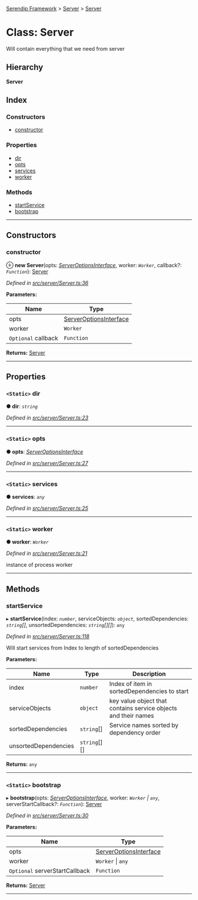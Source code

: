 [Serendip Framework](../README.md) > [Server](../modules/server.md) > [Server](../classes/server.server-1.md)

# Class: Server

Will contain everything that we need from server

## Hierarchy

**Server**

## Index

### Constructors

* [constructor](server.server-1.md#constructor)

### Properties

* [dir](server.server-1.md#dir)
* [opts](server.server-1.md#opts)
* [services](server.server-1.md#services)
* [worker](server.server-1.md#worker)

### Methods

* [startService](server.server-1.md#startservice)
* [bootstrap](server.server-1.md#bootstrap)

---

## Constructors

<a id="constructor"></a>

###  constructor

⊕ **new Server**(opts: *[ServerOptionsInterface](../interfaces/server.serveroptionsinterface-1.md)*, worker: *`Worker`*, callback?: *`Function`*): [Server](server.server-1.md)

*Defined in [src/server/Server.ts:36](https://github.com/m-esm/serendip/blob/570071d/src/server/Server.ts#L36)*

**Parameters:**

| Name | Type |
| ------ | ------ |
| opts | [ServerOptionsInterface](../interfaces/server.serveroptionsinterface-1.md) |
| worker | `Worker` |
| `Optional` callback | `Function` |

**Returns:** [Server](server.server-1.md)

___

## Properties

<a id="dir"></a>

### `<Static>` dir

**● dir**: *`string`*

*Defined in [src/server/Server.ts:23](https://github.com/m-esm/serendip/blob/570071d/src/server/Server.ts#L23)*

___
<a id="opts"></a>

### `<Static>` opts

**● opts**: *[ServerOptionsInterface](../interfaces/server.serveroptionsinterface-1.md)*

*Defined in [src/server/Server.ts:27](https://github.com/m-esm/serendip/blob/570071d/src/server/Server.ts#L27)*

___
<a id="services"></a>

### `<Static>` services

**● services**: *`any`*

*Defined in [src/server/Server.ts:25](https://github.com/m-esm/serendip/blob/570071d/src/server/Server.ts#L25)*

___
<a id="worker"></a>

### `<Static>` worker

**● worker**: *`Worker`*

*Defined in [src/server/Server.ts:21](https://github.com/m-esm/serendip/blob/570071d/src/server/Server.ts#L21)*

instance of process worker

___

## Methods

<a id="startservice"></a>

###  startService

▸ **startService**(index: *`number`*, serviceObjects: *`object`*, sortedDependencies: *`string`[]*, unsortedDependencies: *`string`[][]*): `any`

*Defined in [src/server/Server.ts:118](https://github.com/m-esm/serendip/blob/570071d/src/server/Server.ts#L118)*

Will start services from Index to length of sortedDependencies

**Parameters:**

| Name | Type | Description |
| ------ | ------ | ------ |
| index | `number` |  Index of item in sortedDependencies to start |
| serviceObjects | `object` |  key value object that contains service objects and their names |
| sortedDependencies | `string`[] |  Service names sorted by dependency order |
| unsortedDependencies | `string`[][] |

**Returns:** `any`

___
<a id="bootstrap"></a>

### `<Static>` bootstrap

▸ **bootstrap**(opts: *[ServerOptionsInterface](../interfaces/server.serveroptionsinterface-1.md)*, worker: *`Worker` \| `any`*, serverStartCallback?: *`Function`*): [Server](server.server-1.md)

*Defined in [src/server/Server.ts:30](https://github.com/m-esm/serendip/blob/570071d/src/server/Server.ts#L30)*

**Parameters:**

| Name | Type |
| ------ | ------ |
| opts | [ServerOptionsInterface](../interfaces/server.serveroptionsinterface-1.md) |
| worker | `Worker` \| `any` |
| `Optional` serverStartCallback | `Function` |

**Returns:** [Server](server.server-1.md)

___

